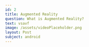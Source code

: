 ```yaml
---
id: 2
title: Augmented Reality
question: What is Augmented Reality?
text: vsavf
image: /assets/videoPlaceholder.png
layout: Post
subject: android
---
```

